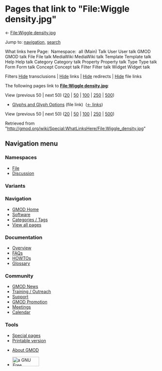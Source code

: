 <div id="mw-page-base" class="noprint">

</div>

<div id="mw-head-base" class="noprint">

</div>

<div id="content" class="mw-body" role="main">

<span id="top"></span>

<div id="mw-js-message" style="display:none;">

</div>



# <span dir="auto">Pages that link to "File:Wiggle density.jpg"</span>

<div id="bodyContent">

<div id="contentSub">

← [File:Wiggle
density.jpg](/wiki/File:Wiggle_density.jpg "File:Wiggle density.jpg")

</div>

<div id="jump-to-nav" class="mw-jump">

Jump to: [navigation](#mw-navigation), [search](#p-search)

</div>

<div id="mw-content-text">

What links here Page:  Namespace:  all (Main) Talk User User talk GMOD
GMOD talk File File talk MediaWiki MediaWiki talk Template Template talk
Help Help talk Category Category talk Property Property talk Type Type
talk Form Form talk Concept Concept talk Filter Filter talk Widget
Widget talk

Filters
[Hide](/mediawiki/index.php?title=Special:WhatLinksHere/File:Wiggle_density.jpg&hidetrans=1 "Special:WhatLinksHere/File:Wiggle density.jpg")
transclusions \|
[Hide](/mediawiki/index.php?title=Special:WhatLinksHere/File:Wiggle_density.jpg&hidelinks=1 "Special:WhatLinksHere/File:Wiggle density.jpg")
links \|
[Hide](/mediawiki/index.php?title=Special:WhatLinksHere/File:Wiggle_density.jpg&hideredirs=1 "Special:WhatLinksHere/File:Wiggle density.jpg")
redirects \|
[Hide](/mediawiki/index.php?title=Special:WhatLinksHere/File:Wiggle_density.jpg&hideimages=1 "Special:WhatLinksHere/File:Wiggle density.jpg")
file links

The following pages link to **[File:Wiggle
density.jpg](/wiki/File:Wiggle_density.jpg "File:Wiggle density.jpg")**:

View (previous 50 \| next 50)
([20](/mediawiki/index.php?title=Special:WhatLinksHere/File:Wiggle_density.jpg&limit=20 "Special:WhatLinksHere/File:Wiggle density.jpg")
\|
[50](/mediawiki/index.php?title=Special:WhatLinksHere/File:Wiggle_density.jpg&limit=50 "Special:WhatLinksHere/File:Wiggle density.jpg")
\|
[100](/mediawiki/index.php?title=Special:WhatLinksHere/File:Wiggle_density.jpg&limit=100 "Special:WhatLinksHere/File:Wiggle density.jpg")
\|
[250](/mediawiki/index.php?title=Special:WhatLinksHere/File:Wiggle_density.jpg&limit=250 "Special:WhatLinksHere/File:Wiggle density.jpg")
\|
[500](/mediawiki/index.php?title=Special:WhatLinksHere/File:Wiggle_density.jpg&limit=500 "Special:WhatLinksHere/File:Wiggle density.jpg"))

- [Glyphs and Glyph
  Options](/wiki/Glyphs_and_Glyph_Options "Glyphs and Glyph Options")
  (file link) ‎ <span class="mw-whatlinkshere-tools">([←
  links](/mediawiki/index.php?title=Special:WhatLinksHere&target=Glyphs+and+Glyph+Options "Special:WhatLinksHere"))</span>

View (previous 50 \| next 50)
([20](/mediawiki/index.php?title=Special:WhatLinksHere/File:Wiggle_density.jpg&limit=20 "Special:WhatLinksHere/File:Wiggle density.jpg")
\|
[50](/mediawiki/index.php?title=Special:WhatLinksHere/File:Wiggle_density.jpg&limit=50 "Special:WhatLinksHere/File:Wiggle density.jpg")
\|
[100](/mediawiki/index.php?title=Special:WhatLinksHere/File:Wiggle_density.jpg&limit=100 "Special:WhatLinksHere/File:Wiggle density.jpg")
\|
[250](/mediawiki/index.php?title=Special:WhatLinksHere/File:Wiggle_density.jpg&limit=250 "Special:WhatLinksHere/File:Wiggle density.jpg")
\|
[500](/mediawiki/index.php?title=Special:WhatLinksHere/File:Wiggle_density.jpg&limit=500 "Special:WhatLinksHere/File:Wiggle density.jpg"))

</div>

<div class="printfooter">

Retrieved from
"<http://gmod.org/wiki/Special:WhatLinksHere/File:Wiggle_density.jpg>"

</div>

<div id="catlinks" class="catlinks catlinks-allhidden">

</div>

<div class="visualClear">

</div>

</div>

</div>

<div id="mw-navigation">

## Navigation menu

<div id="mw-head">



<div id="left-navigation">

<div id="p-namespaces" class="vectorTabs" role="navigation"
aria-labelledby="p-namespaces-label">

### Namespaces

- <span id="ca-nstab-image"><a href="/wiki/File:Wiggle_density.jpg" accesskey="c"
  title="View the file page [c]">File</a></span>
- <span id="ca-talk"><a
  href="/mediawiki/index.php?title=File_talk:Wiggle_density.jpg&amp;action=edit&amp;redlink=1"
  accesskey="t"
  title="Discussion about the content page [t]">Discussion</a></span>

</div>

<div id="p-variants" class="vectorMenu emptyPortlet" role="navigation"
aria-labelledby="p-variants-label">

### 

### Variants[](#)

<div class="menu">

</div>

</div>

</div>

<div id="right-navigation">





</div>



</div>

</div>

</div>

<div id="mw-panel">

<div id="p-logo" role="banner">

<a href="/wiki/Main_Page"
style="background-image: url(http://gmod.org/images/GMOD-cogs.png);"
title="Visit the main page"></a>

</div>

<div id="p-Navigation" class="portal" role="navigation"
aria-labelledby="p-Navigation-label">

### Navigation

<div class="body">

- <span id="n-GMOD-Home">[GMOD Home](/wiki/Main_Page)</span>
- <span id="n-Software">[Software](/wiki/GMOD_Components)</span>
- <span id="n-Categories-.2F-Tags">[Categories /
  Tags](/wiki/Categories)</span>
- <span id="n-View-all-pages">[View all
  pages](/wiki/Special:AllPages)</span>

</div>

</div>

<div id="p-Documentation" class="portal" role="navigation"
aria-labelledby="p-Documentation-label">

### Documentation

<div class="body">

- <span id="n-Overview">[Overview](/wiki/Overview)</span>
- <span id="n-FAQs">[FAQs](/wiki/Category:FAQ)</span>
- <span id="n-HOWTOs">[HOWTOs](/wiki/Category:HOWTO)</span>
- <span id="n-Glossary">[Glossary](/wiki/Glossary)</span>

</div>

</div>

<div id="p-Community" class="portal" role="navigation"
aria-labelledby="p-Community-label">

### Community

<div class="body">

- <span id="n-GMOD-News">[GMOD News](/wiki/GMOD_News)</span>
- <span id="n-Training-.2F-Outreach">[Training /
  Outreach](/wiki/Training_and_Outreach)</span>
- <span id="n-Support">[Support](/wiki/Support)</span>
- <span id="n-GMOD-Promotion">[GMOD
  Promotion](/wiki/GMOD_Promotion)</span>
- <span id="n-Meetings">[Meetings](/wiki/Meetings)</span>
- <span id="n-Calendar">[Calendar](/wiki/Calendar)</span>

</div>

</div>

<div id="p-tb" class="portal" role="navigation"
aria-labelledby="p-tb-label">

### Tools

<div class="body">

- <span id="t-specialpages"><a href="/wiki/Special:SpecialPages" accesskey="q"
  title="A list of all special pages [q]">Special pages</a></span>
- <span id="t-print"><a
  href="/mediawiki/index.php?title=Special:WhatLinksHere/File:Wiggle_density.jpg&amp;printable=yes"
  rel="alternate" accesskey="p"
  title="Printable version of this page [p]">Printable version</a></span>

</div>

</div>

</div>

</div>

<div id="footer" role="contentinfo">

- <span id="footer-places-about">[About
  GMOD](/wiki/GMOD:About "GMOD:About")</span>

<!-- -->

- <span id="footer-copyrightico">[<img src="http://www.gnu.org/graphics/gfdl-logo-small.png" width="88"
  height="31" alt="a GNU Free Documentation License" />](http://www.gnu.org/licenses/fdl-1.3.html)</span>


<div style="clear:both">

</div>

</div>
